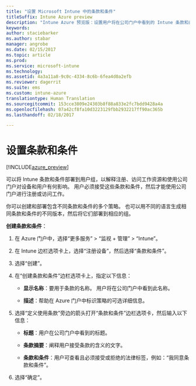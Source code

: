 ```yaml
---
title: "设置 Microsoft Intune 中的条款和条件"
titleSuffix: Intune Azure preview
description: "Intune Azure 预览版：设置用户将在公司门户中看到的 Intune 条款和条件。 "
keywords: 
author: staciebarker
ms.author: stabar
manager: angrobe
ms.date: 02/15/2017
ms.topic: article
ms.prod: 
ms.service: microsoft-intune
ms.technology: 
ms.assetid: 4a3a11a8-9c0c-4334-8c6b-6fea4d0a2efb
ms.reviewer: dagerrit
ms.suite: ems
ms.custom: intune-azure
translationtype: Human Translation
ms.sourcegitcommit: 153cce3809e24303b8f88a833e2fc7bdd9428a4a
ms.openlocfilehash: 07a42cf8fa10d3223129fbb2932217ff90ac365b
ms.lasthandoff: 02/18/2017

---
```


# <a name="set-terms-and-conditions"></a>设置条款和条件 

[!INCLUDE[azure_preview](../includes/azure_preview.md)]

可以将 Intune 条款和条件部署到用户组，以解释注册、访问工作资源和使用公司门户对设备和用户有何影响。 用户必须接受这些条款和条件，然后才能使用公司门户进行注册或访问工作。

你可以创建和部署包含不同条款和条件的多个策略。 也可以用不同的语言生成相同条款和条件的不同版本，然后将它们部署到相应的组。

**创建条款和条件**：

1. 在 Azure 门户中，选择“更多服务” > “监视 + 管理” > “Intune”。

2. 在 Intune 边栏选项卡上，选择“注册设备”，然后选择“条款和条件”。

3. 选择“创建”。

4. 在“创建条款和条件”边栏选项卡上，指定以下信息：

   - **显示名称**：要用于条款的名称。 用户将在公司门户中看到此名称。

   - **描述**：帮助在 Azure 门户中标识策略的可选详细信息。

5. 选择“定义使用条款”旁边的箭头打开“条款和条件”边栏选项卡，然后输入以下信息：

   - **标题**：用户在公司门户中看到的标题。

   - **条款摘要**：阐释用户接受条款的含义的文字。

   - **条款和条件**：用户可查看且必须接受或拒绝的法律标签，例如：“我同意条款和条件”。

6. 选择“确定”。


